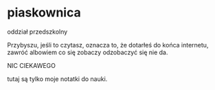 # piaskownica
oddział przedszkolny

Przybyszu, jeśli to czytasz, oznacza to, że dotarłeś do końca internetu, 
zawróć albowiem co się zobaczy odzobaczyć się nie da.

NIC CIEKAWEGO

tutaj są tylko moje notatki do nauki. 

